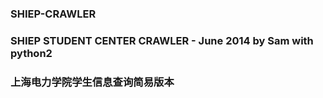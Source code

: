 ### SHIEP-CRAWLER
### SHIEP STUDENT CENTER CRAWLER - June 2014 by Sam with python2
### 上海电力学院学生信息查询简易版本
